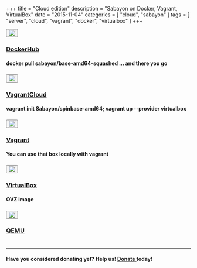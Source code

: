 +++
title = "Cloud edition"
description = "Sabayon on Docker, Vagrant, VirtualBox"
date = "2015-11-04"
categories = [ "cloud", "sabayon" ]
tags = [
    "server",
    "cloud",
    "vagrant",
    "docker",
    "virtualbox"
]
+++

<style>
.row {
  padding-bottom:4px !important;
}
</style>

<div class="row">
<div class="col-md-2">
<a href="https://hub.docker.com/u/sabayon/dashboard/"><button type="button" class="btn btn-circle btn-xl"><img src="/img/docker-logo.png" class="img-responsive"></button></div>
<div class="col-md-10">
<h3>DockerHub</h3></a>
<h4>docker pull sabayon/base-amd64-squashed ... and there you go</h4>
</div>

</div>
<div class="row">
<div class="col-md-2">
<a href="https://atlas.hashicorp.com/Sabayon/boxes/spinbase-amd64"><button type="button" class="btn btn-circle btn-xl"><img src="/img/vagrantcloud-logo.png"
class="img-responsive"></button></div>
<div class="col-md-10">
<h3>VagrantCloud</h3></a>
<h4>vagrant init Sabayon/spinbase-amd64; vagrant up --provider virtualbox</h4>
</div>

</div>
<div class="row">
<div class="col-md-2">
<a href="http://dl.sabayon.org/iso/monthly/Sabayon_Linux_15.11_amd64_SpinBase.box"><button type="button" class="btn btn-circle btn-xl"><img src="/img/vagrant-logo.png" class="img-responsive"></button></div>
<div class="col-md-10">
<h3>Vagrant</h3></a>
<h4>You can use that box locally with vagrant</h4>
</div>

</div>
<div class="row">
<div class="col-md-2">
<a href="http://dl.sabayon.org/iso/monthly/Sabayon_Linux_15.11_amd64_SpinBase-ovz.tar.gz"><button type="button" class="btn btn-circle  btn-xl"><img src="/img/virtualbox-logo.png" class="img-responsive"></button></div>
<div class="col-md-10">
<h3>VirtualBox</h3></a>
<h4>OVZ image</h4>
</div>

</div>
<div class="row">
<div class="col-md-2">
<a href="http://dl.sabayon.org/iso/monthly/Sabayon_Linux_15.11_amd64_SpinBase-qemu.tar.gz"><button type="button" class="btn btn-circle btn-xl"><img src="/img/qemu-logo.png" class="img-responsive"></button></div>
<div class="col-md-10">
<h3>QEMU</h3></a>
<h4></h4>
</div>

</div>

<hr>
<h4>
Have you considered donating yet? Help us! <a class="btn btn-primary btn-xs" href="/donate" role="button"><i class="fa fa-heart"></i> Donate </a> today!</h4>
